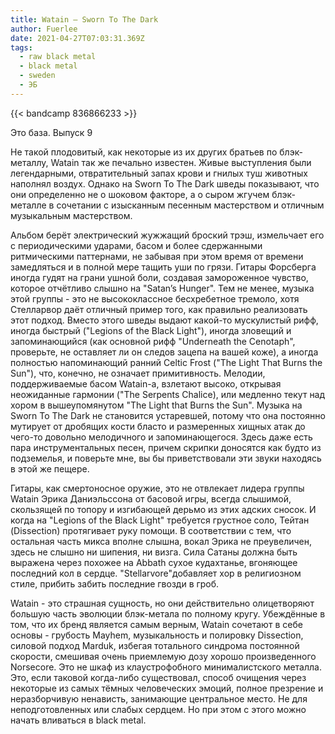 ```yaml
---
title: Watain — Sworn To The Dark
author: Fuerlee
date: 2021-04-27T07:03:31.369Z
tags:
  - raw black metal
  - black metal
  - sweden
  - ЭБ
---
```

{{< bandcamp 836866233 >}}

Это база. Выпуск 9

Не такой плодовитый, как некоторые из их других братьев по блэк-металлу, Watain так же печально известен. Живые выступления были легендарными, отвратительный запах крови и гнилых туш животных наполнял воздух. Однако на Sworn To The Dark шведы показывают, что они определенно не о шоковом факторе, а о сыром жгучем блэк-металле в сочетании с изысканным песенным мастерством и отличным музыкальным мастерством.

Альбом берёт электрический жужжащий броский трэш, измельчает его с периодическими ударами, басом и более сдержанными ритмическими паттернами, не забывая при этом время от времени замедляться и в полной мере тащить уши по грязи. Гитары Форсберга иногда гудят на грани ушной боли, создавая замороженное чувство, которое отчётливо слышно на "Satan’s Hunger". Тем не менее, музыка этой группы - это не высококлассное бесхребетное тремоло, хотя Стелларвор даёт отличный пример того, как правильно реализовать этот подход. Вместо этого шведы выдают какой-то мускулистый рифф, иногда быстрый ("Legions of the Black Light"), иногда зловещий и запоминающийся (как основной рифф "Underneath the Cenotaph", проверьте, не оставляет ли он следов зацепа на вашей коже), а иногда полностью напоминающий ранний Celtic Frost ("The Light That Burns the Sun"), что, конечно, не означает примитивность. Мелодии, поддерживаемые басом Watain-а, взлетают высоко, открывая неожиданные гармонии ("The Serpents Chalice), или медленно текут над хором в вышеупомянутом "The Light that Burns the Sun". Музыка на Sworn To The Dark не становится устаревшей, потому что она постоянно мутирует от дробящих кости бласто и размеренных хищных атак до чего-то довольно мелодичного и запоминающегося. Здесь даже есть пара инструментальных песен, причем скрипки доносятся как будто из подземелья, и поверьте мне, вы бы приветствовали эти звуки находясь в этой же пещере.

Гитары, как смертоносное оружие, это не отвлекает лидера группы Watain Эрика Даниэльссона от басовой игры, всегда слышимой, скользящей по топору и изгибающей дерьмо из этих адских сносок. И когда на "Legions of the Black Light" требуется грустное соло, Тейтан (Dissection) протягивает руку помощи. В соответствии с тем, что остальная часть микса вполне слышна, вокал Эрика не преувеличен, здесь не слышно ни шипения, ни визга. Сила Сатаны должна быть выражена через похожее на Abbath сухое кудахтанье, вгоняющее последний кол в сердце. "Stellarvore"добавляет хор в религиозном стиле, прибить забить последние гвозди в гроб.

Watain - это страшная сущность, но они действительно олицетворяют большую часть эволюции блэк-метала по полному кругу. Убеждённые в том, что их бренд является самым верным, Watain сочетают в себе основы - грубость Mayhem, музыкальность и полировку Dissection, силовой подход Marduk, избегая тотального синдрома постоянной скорости, смешивая очень приемлемую дозу хорошо произведенного Norsecore. Это не шкаф из клаустрофобного минималистского металла. Это, если таковой когда-либо существовал, способ очищения через некоторые из самых тёмных человеческих эмоций, полное презрение и неразборчивую ненависть, занимающие центральное место. Не для неподготовленных или слабых сердцем. Но при этом с этого можно начать вливаться в black metal.